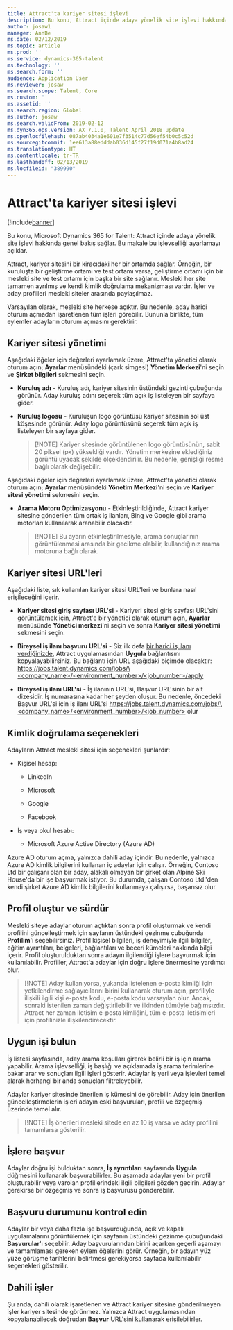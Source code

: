 ```yaml
---
title: Attract'ta kariyer sitesi işlevi
description: Bu konu, Attract içinde adaya yönelik site işlevi hakkında genel bakış sağlar.
author: josaw1
manager: AnnBe
ms.date: 02/12/2019
ms.topic: article
ms.prod: ''
ms.service: dynamics-365-talent
ms.technology: ''
ms.search.form: ''
audience: Application User
ms.reviewer: josaw
ms.search.scope: Talent, Core
ms.custom: ''
ms.assetid: ''
ms.search.region: Global
ms.author: josaw
ms.search.validFrom: 2019-02-12
ms.dyn365.ops.version: AX 7.1.0, Talent April 2018 update
ms.openlocfilehash: 087ab4034a1e601e7f3514c77d56ef54b0c5c52d
ms.sourcegitcommit: 1ee613a88edddab036d145f27f19d071a4b8ad24
ms.translationtype: HT
ms.contentlocale: tr-TR
ms.lasthandoff: 02/13/2019
ms.locfileid: "389990"
---
```

# <a name="career-site-functionality-in-attract"></a>Attract'ta kariyer sitesi işlevi

[!include[banner](../includes/banner.md)]

Bu konu, Microsoft Dynamics 365 for Talent: Attract içinde adaya yönelik site işlevi hakkında genel bakış sağlar. Bu makale bu işlevselliği ayarlamayı açıklar.

Attract, kariyer sitesini bir kiracıdaki her bir ortamda sağlar. Örneğin, bir kuruluşta bir geliştirme ortamı ve test ortamı varsa, geliştirme ortamı için bir mesleki site ve test ortamı için başka bir site sağlanır. Mesleki her site tamamen ayrılmış ve kendi kimlik doğrulama mekanizması vardır. İşler ve aday profilleri mesleki siteler arasında paylaşılmaz.

Varsayılan olarak, mesleki site herkese açıktır. Bu nedenle, aday harici oturum açmadan işaretlenen tüm işleri görebilir. Bununla birlikte, tüm eylemler adayların oturum açmasını gerektirir.

## <a name="career-site-management"></a>Kariyer sitesi yönetimi

Aşağıdaki öğeler için değerleri ayarlamak üzere, Attract'ta yönetici olarak oturum açın; **Ayarlar** menüsündeki (çark simgesi) **Yönetim Merkezi**'ni seçin ve **Şirket bilgileri** sekmesini seçin.

-   **Kuruluş adı** - Kuruluş adı, kariyer sitesinin üstündeki gezinti çubuğunda görünür. Aday kuruluş adını seçerek tüm açık iş listeleyen bir sayfaya gider.

-   **Kuruluş logosu** - Kuruluşun logo görüntüsü kariyer sitesinin sol üst köşesinde görünür. Aday logo görüntüsünü seçerek tüm açık iş listeleyen bir sayfaya gider.

    >   [!NOTE] 
    >   Kariyer sitesinde görüntülenen logo görüntüsünün, sabit 20 piksel (px) yüksekliği vardır. Yönetim merkezine eklediğiniz görüntü uyacak şekilde ölçeklendirilir. Bu nedenle, genişliği resme bağlı olarak değişebilir.
 
Aşağıdaki öğeler için değerleri ayarlamak üzere, Attract'ta yönetici olarak oturum açın; **Ayarlar** menüsündeki **Yönetim Merkezi**'ni seçin ve **Kariyer sitesi yönetimi** sekmesini seçin.

-   **Arama Motoru Optimizasyonu** - Etkinleştirildiğinde, Attract kariyer sitesine gönderilen tüm ortak iş ilanları, Bing ve Google gibi arama motorları kullanılarak aranabilir olacaktır.

    >   [!NOTE] 
    >   Bu ayarın etkinleştirilmesiyle, arama sonuçlarının görüntülenmesi arasında bir gecikme olabilir, kullandığınız arama motoruna bağlı olarak.
         
## <a name="career-site-urls"></a>Kariyer sitesi URL'leri

Aşağıdaki liste, sık kullanılan kariyer sitesi URL'leri ve bunlara nasıl erişileceğini içerir.

-   **Kariyer sitesi giriş sayfası URL'si** - Kariyeri sitesi giriş sayfası URL'sini görüntülemek için, Attract'e bir yönetici olarak oturum açın, **Ayarlar** menüsünde **Yönetici merkezi**'ni seçin ve sonra **Kariyer sitesi yönetimi** sekmesini seçin.

-   **Bireysel iş ilanı başvuru URL'si** - Siz ilk defa [bir harici iş ilanı verdiğinizde](Creating-jobs-Attract.md#postings), Attract uygulamasından **Uygula** bağlantısını kopyalayabilirsiniz. Bu bağlantı için URL aşağıdaki biçimde olacaktır: [https://jobs.talent.dynamics.com/jobs/\<company_name\>/\<environment_number\>/\<job_number\>/apply](https://jobs.talent.dynamics.com/jobs/%3ccompany_name%3e/%3cenvironment_number%3e/%3cjob_number%3e/apply)

-   **Bireysel iş ilanı URL'si** - İş ilanının URL'si, Başvur URL'sinin bir alt dizesidir. İş numarasına kadar her şeyden oluşur. Bu nedenle, öncedeki Başvur URL'si için iş ilanı URL'si [https://jobs.talent.dynamics.com/jobs/\<company_name\>/\<environment_number\>/\<job_number\>](https://jobs.talent.dynamics.com/jobs/%3ccompany_name%3e/%3cenvironment_number%3e/%3cjob_number%3e) olur

## <a name="authentication-options"></a>Kimlik doğrulama seçenekleri

Adayların Attract mesleki sitesi için seçenekleri şunlardır:

-   Kişisel hesap:

    -   LinkedIn

    -   Microsoft

    -   Google

    -   Facebook

-   İş veya okul hesabı:

    -   Microsoft Azure Active Directory (Azure AD)

Azure AD oturum açma, yalnızca dahili aday içindir. Bu nedenle, yalnızca Azure AD kimlik bilgilerini kullanan iç adaylar için çalışır. Örneğin, Contoso Ltd bir çalışanı olan bir aday, alakalı olmayan bir şirket olan Alpine Ski House'da bir işe başvurmak istiyor. Bu durumda, çalışan Contoso Ltd.'den kendi şirket Azure AD kimlik bilgilerini kullanmaya çalışırsa, başarısız olur.

## <a name="create-and-maintain-a-profile"></a>Profil oluştur ve sürdür

Mesleki siteye adaylar oturum açtıktan sonra profil oluşturmak ve kendi profilini güncelleştirmek için sayfanın üstündeki gezinme çubuğunda **Profilim**'i seçebilirsiniz.
Profil kişisel bilgileri, iş deneyimiyle ilgili bilgiler, eğitim ayrıntıları, belgeleri, bağlantıları ve beceri kümeleri hakkında bilgi içerir. Profil oluşturulduktan sonra adayın ilgilendiği işlere başvurmak için kullanılabilir. Profiller, Attract'a adaylar için doğru işlere önermesine yardımcı olur.

>   [!NOTE]
>   Aday kullanıyorsa, yukarıda listelenen e-posta kimliği için yetkilendirme sağlayıcılarını birini kullanarak oturum açın, profiliyle ilişkili ilgili kişi e-posta kodu, e-posta kodu varsayılan olur. Ancak, sonraki istenilen zaman değiştirilebilir ve ilkinden tümüyle bağımsızdır. Attract her zaman iletişim e-posta kimliğini, tüm e-posta iletişimleri için profilinizle ilişkilendirecektir.

## <a name="find-the-right-job"></a>Uygun işi bulun

İş listesi sayfasında, aday arama koşulları girerek belirli bir iş için arama yapabilir. Arama işlevselliği, iş başlığı ve açıklamada iş arama terimlerine bakar arar ve sonuçları ilgili işleri gösterir. Adaylar iş yeri veya işlevleri temel alarak herhangi bir anda sonuçları filtreleyebilir.

Adaylar kariyer sitesinde önerilen iş kümesini de görebilir. Aday için önerilen güncelleştirmelerin işleri adayın eski başvuruları, profili ve özgeçmiş üzerinde temel alır.

>   [!NOTE] 
>   İş önerileri mesleki sitede en az 10 iş varsa ve aday profilini tamamlarsa gösterilir.

## <a name="apply-for-jobs"></a>İşlere başvur

Adaylar doğru işi bulduktan sonra, **İş ayrıntıları** sayfasında **Uygula** düğmesini kullanarak başvurabilirler. Bu aşamada adaylar yeni bir profil oluşturabilir veya varolan profillerindeki ilgili bilgileri gözden geçirin.
Adaylar gerekirse bir özgeçmiş ve sonra iş başvurusu gönderebilir.

## <a name="check-application-status"></a>Başvuru durumunu kontrol edin

Adaylar bir veya daha fazla işe başvurduğunda, açık ve kapalı uygulamalarını görüntülemek için sayfanın üstündeki gezinme çubuğundaki **Başvurular**'ı seçebilir. Aday başvurularından birini açarken geçerli aşamayı ve tamamlaması gereken eylem öğelerini görür. Örneğin, bir adayın yüz yüze görüşme tarihlerini belirtmesi gerekiyorsa sayfada kullanılabilir seçenekleri gösterilir.

## <a name="internal-jobs"></a>Dahili işler

Şu anda, dahili olarak işaretlenen ve Attract kariyer sitesine gönderilmeyen işler kariyer sitesinde görünmez. Yalnızca Attract uygulamasından kopyalanabilecek doğrudan **Başvur** URL'sini kullanarak erişilebilirler.
